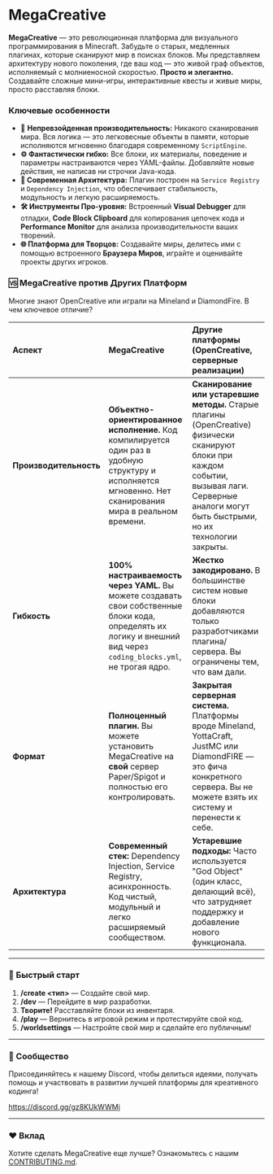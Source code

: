 # MegaCreative
**MegaCreative** — это революционная платформа для визуального программирования в Minecraft. Забудьте о старых, медленных плагинах, которые сканируют мир в поисках блоков. Мы представляем архитектуру нового поколения, где ваш код — это живой граф объектов, исполняемый с молниеносной скоростью.
**Просто и элегантно.** Создавайте сложные мини-игры, интерактивные квесты и живые миры, просто расставляя блоки.

### Ключевые особенности

*   🚀 **Непревзойденная производительность:** Никакого сканирования мира. Вся логика — это легковесные объекты в памяти, которые исполняются мгновенно благодаря современному `ScriptEngine`.
*   **⚙️ Фантастически гибко:** Все блоки, их материалы, поведение и параметры настраиваются через YAML-файлы. Добавляйте новые действия, не написав ни строчки Java-кода.
*   **🧩 Современная Архитектура:** Плагин построен на `Service Registry` и `Dependency Injection`, что обеспечивает стабильность, модульность и легкую расширяемость.
*   **🛠️ Инструменты Про-уровня:** Встроенный **Visual Debugger** для отладки, **Code Block Clipboard** для копирования цепочек кода и **Performance Monitor** для анализа производительности ваших творений.
*   **🌐 Платформа для Творцов:** Создавайте миры, делитесь ими с помощью встроенного **Браузера Миров**, играйте и оценивайте проекты других игроков.

### 🆚 MegaCreative против Других Платформ

Многие знают OpenCreative или играли на Mineland и DiamondFire. В чем ключевое отличие?

| Аспект | MegaCreative | Другие платформы (OpenCreative, серверные реализации) |
| :--- | :--- | :--- |
| **Производительность** | **Объектно-ориентированное исполнение.** Код компилируется один раз в удобную структуру и исполняется мгновенно. Нет сканирования мира в реальном времени. | **Сканирование или устаревшие методы.** Старые плагины (OpenCreative) физически сканируют блоки при каждом событии, вызывая лаги. Серверные аналоги могут быть быстрыми, но их технологии закрыты. |
| **Гибкость** | **100% настраиваемость через YAML.** Вы можете создавать свои собственные блоки кода, определять их логику и внешний вид через `coding_blocks.yml`, не трогая ядро. | **Жестко закодировано.** В большинстве систем новые блоки добавляются только разработчиками плагина/сервера. Вы ограничены тем, что вам дали. |
| **Формат** | **Полноценный плагин.** Вы можете установить MegaCreative на **свой** сервер Paper/Spigot и полностью его контролировать. | **Закрытая серверная система.** Платформы вроде Mineland, YottaCraft, JustMC или DiamondFIRE — это фича конкретного сервера. Вы не можете взять их систему и перенести к себе. |
| **Архитектура** | **Современный стек:** Dependency Injection, Service Registry, асинхронность. Код чистый, модульный и легко расширяемый сообществом. | **Устаревшие подходы:** Часто используется "God Object" (один класс, делающий всё), что затрудняет поддержку и добавление нового функционала. |

---

### 🚀 Быстрый старт

1.  **/create <тип>** — Создайте свой мир.
2.  **/dev** — Перейдите в мир разработки.
3.  **Творите!** Расставляйте блоки из инвентаря.
4.  **/play** — Вернитесь в игровой режим и протестируйте свой код.
5.  **/worldsettings** — Настройте свой мир и сделайте его публичным!

---

### 💬 Сообщество

Присоединяйтесь к нашему Discord, чтобы делиться идеями, получать помощь и участвовать в развитии лучшей платформы для креативного кодинга!

https://discord.gg/gz8KUkWWMj


---

### ❤️ Вклад

Хотите сделать MegaCreative еще лучше? Ознакомьтесь с нашим [CONTRIBUTING.md](CONTRIBUTING.md).
